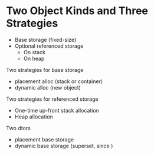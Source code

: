 
# Two Object Kinds and Three Strategies

- Base storage (fixed-size)
- Optional referenced storage
  - On stack
  - On heap

Two strategies for base storage
- placement alloc (stack or container)
- dynamic alloc (new object)

Two strategies for referenced storage
- One-time up-front stack allocation
- Heap allocation

Two dtors
- placement base storage
- dynamic base storage (superset, since )